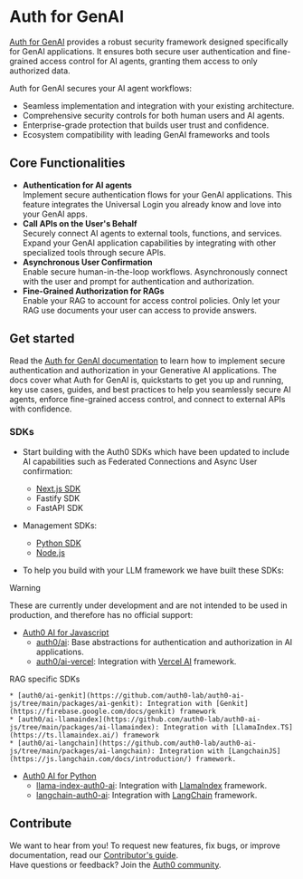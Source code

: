 # Auth for GenAI

[Auth for GenAI](http://auth0.com/ai) provides a robust security framework designed specifically for GenAI applications. It ensures both secure user authentication and fine-grained access control for AI agents, granting them access to only authorized data.

Auth for GenAI secures your AI agent workflows:

* Seamless implementation and integration with your existing architecture.  
* Comprehensive security controls for both human users and AI agents.  
* Enterprise-grade protection that builds user trust and confidence.  
* Ecosystem compatibility with leading GenAI frameworks and tools

## Core Functionalities

* **Authentication for AI agents**  
  Implement secure authentication flows for your GenAI applications. This feature integrates the Universal Login you already know and love into your GenAI apps.  
* **Call APIs on the User's Behalf**  
  Securely connect AI agents to external tools, functions, and services. Expand your GenAI application capabilities by integrating with other specialized tools through secure APIs.  
* **Asynchronous User Confirmation**  
  Enable secure human-in-the-loop workflows. Asynchronously connect with the user and prompt for authentication and authorization.  
* **Fine-Grained Authorization for RAGs**  
  Enable your RAG to account for access control policies. Only let your RAG use documents your user can access to provide answers.

## Get started

Read the [Auth for GenAI documentation](http://auth0.com/ai/docs) to learn how to implement secure authentication and authorization in your Generative AI applications. The docs cover what Auth for GenAI is, quickstarts to get you up and running, key use cases, guides, and best practices to help you seamlessly secure AI agents, enforce fine-grained access control, and connect to external APIs with confidence.

### SDKs

* Start building with the Auth0 SDKs which have been updated to include AI capabilities such as Federated Connections and Async User confirmation:  
  * [Next.js SDK](https://github.com/auth0/nextjs-auth0)  
  * Fastify SDK  
  * FastAPI SDK  
    

* Management SDKs:

  * [Python SDK](https://github.com/auth0/auth0-python)  
  * [Node.js](https://github.com/auth0/node-auth0)  


* To help you build with your LLM framework we have built these SDKs:  
> [!WARNING]
> These are currently under development and are not intended to be used in production, and therefore has no official support:
   
  * [Auth0 AI for Javascript](https://github.com/auth0-lab/auth0-ai-js)  
    * [auth0/ai](https://github.com/auth0-lab/auth0-ai-js/tree/main/packages/ai): Base abstractions for authentication and authorization in AI applications.  
    * [auth0/ai-vercel](https://github.com/auth0-lab/auth0-ai-js/tree/main/packages/ai-vercel): Integration with [Vercel AI](https://sdk.vercel.ai/) framework.

  RAG specific SDKs

    * [auth0/ai-genkit](https://github.com/auth0-lab/auth0-ai-js/tree/main/packages/ai-genkit): Integration with [Genkit](https://firebase.google.com/docs/genkit) framework  
    * [auth0/ai-llamaindex](https://github.com/auth0-lab/auth0-ai-js/tree/main/packages/ai-llamaindex): Integration with [LlamaIndex.TS](https://ts.llamaindex.ai/) framework  
    * [auth0/ai-langchain](https://github.com/auth0-lab/auth0-ai-js/tree/main/packages/ai-langchain): Integration with [LangchainJS](https://js.langchain.com/docs/introduction/) framework.  
  * [Auth0 AI for Python](https://github.com/auth0-lab/auth0-ai-python)  
    * [llama-index-auth0-ai](https://github.com/auth0-lab/auth0-ai-python/blob/main/packages/llama-index-auth0-ai): Integration with [LlamaIndex](https://docs.llamaindex.ai/en/stable/) framework.  
    * [langchain-auth0-ai](https://github.com/auth0-lab/auth0-ai-python/blob/main/packages/langchain-auth0-ai): Integration with [LangChain](https://python.langchain.com/docs/tutorials/) framework.

## Contribute

We want to hear from you\! To request new features, fix bugs, or improve documentation, read our [Contributor's guide](https://github.com/auth0/open-source-template/blob/master/GENERAL-CONTRIBUTING.md).  
Have questions or feedback? Join the [Auth0 community](https://community.auth0.com/).  
